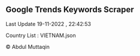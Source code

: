 

## Google Trends Keywords Scraper 
 
Last Update 19-11-2022 , 22:42:53

Country List :
VIETNAM.json



© Abdul Muttaqin 
